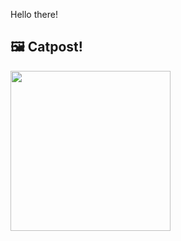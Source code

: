 Hello there!



## 🖼️ Catpost!

<sub>
    <img src="https://cdn2.thecatapi.com/images/d5.png" height="256">
</sub>

